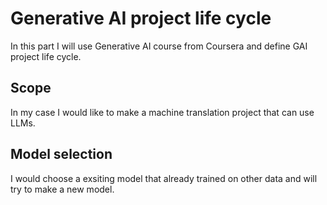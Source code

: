 # Generative AI project life cycle

In this part I will use Generative AI course from Coursera and define GAI project life cycle.

## Scope
In my case I would like to make a machine translation project that can use LLMs.

## Model selection
I would choose a exsiting model that already trained on other data and will try to make a new model.
